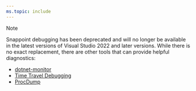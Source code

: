 ```yaml
---
ms.topic: include
---
```

> [!NOTE]
> Snappoint debugging has been deprecated and will no longer be available in the latest versions of Visual Studio 2022 and later versions. While there is no exact replacement, there are other tools that can provide helpful diagnostics:
>
> - [dotnet-monitor](/dotnet/core/diagnostics/dotnet-monitor)
> - [Time Travel Debugging](/windows-hardware/drivers/debuggercmds/time-travel-debugging-overview)
> - [ProcDump](/sysinternals/downloads/procdump)